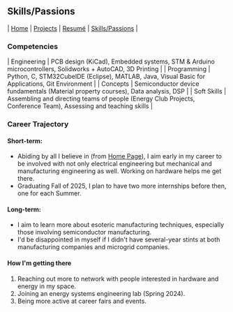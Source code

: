 ## Skills/Passions

| [Home](index.md) | [Projects](projects.md) | [Resumé](resume.md) | [Skills/Passions](skills.md) |

### Competencies

| Engineering | PCB design (KiCad), Embedded systems, STM & Arduino microcontrollers, Solidworks + AutoCAD, 3D Printing |
| Programming | Python, C, STM32CubeIDE (Eclipse), MATLAB, Java, Visual Basic for Applications, Git Environment |
| Concepts | Semiconductor device fundamentals (Material property courses), Data analysis, DSP |
| Soft Skills | Assembling and directing teams of people (Energy Club Projects, Conference Team), Assessing and teaching skills |

### Career Trajectory

#### Short-term:
- Abiding by all I believe in (from [Home Page](index.md)), I aim early in my career to be involved with not only electrical engineering but mechanical and manufacturing engineering as well. Working on hardware helps me get there.
- Graduating Fall of 2025, I plan to have two more internships before then, one for each Summer.

#### Long-term:
- I aim to learn more about esoteric manufacturing techniques, especially those involving semiconductor manufacturing.
- I'd be disappointed in myself if I didn't have several-year stints at both manufacturing companies and microgrid companies.

#### How I'm getting there
1. Reaching out more to network with people interested in hardware and energy in my space.
2. Joining an energy systems engineering lab (Spring 2024).
3. Being more active at career fairs and events.